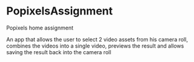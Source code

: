 # PopixelsAssignment
Popixels home assignment

An app that allows the user to select 2 video assets from his camera roll, combines the videos into a single video, previews the result and allows saving the result back into the camera roll
